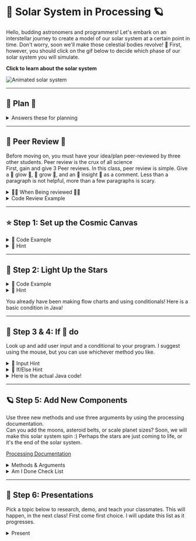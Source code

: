 # 🌌 Solar System in Processing 🪐

Hello, budding astronomers and programmers! Let's embark on an interstellar journey to create a model of our solar system at a certain point in time. Don't worry, soon we'll make those celestial bodies revolve! 🚀 First, however, you should click on the gif below to decide which phase of our solar system you will simulate.

**Click to learn about the solar system**

![Animated solar system](solar.gif)

---

## 👻 Plan 👻

<details>
  <summary>Answers these for planning</summary>
  
  1. What are you going to build?
     <br>
  2. What colors will you use?
     <br>
  3. What shapes will you use?
     <br>
  4. What future actions will you want your planets/stars to do?
     <br>
  5. How will you know you are done?
</details>

---

## 🎃 Peer Review 🎃

Before moving on, you must have your idea/plan peer-reviewed by three other students. Peer review is the crux of all science
<br>
First, gain and give 3 Peer reviews. In this class, peer review is simple. Give a 🌟 glow 🌟, 🌿 grow 🌿, and an 🔬 insight 🔬 as a comment. Less than a paragraph is not helpful, more than a few paragraphs is scary.


<details>
  <summary>🐦‍🔥 When Being reviewed 🐦‍🔥</summary>
  
  - Create a flow chart of your program logic.
    
  - Explain how said logic will represent the science aspect of our solar system by doing x, y, and z.
    
  - Explain how said logic will represent the artistic aspect of our solar system by doing x, y, and z credit.
  
  <details>
    <summary>Flow Chart</summary>
    
  <img src='flowchart.jpeg'>
  
</details>
  
  </details>
</details>

<details>
   <summary>
   Code Review Example
   </summary>

<pre><code>
   def circle_area(radius):
    pi = 3.14
    return pi * radius * radius
</code></pre>

Peer Review:

<br>

🌟 Glow 🌟:
Great job on keeping the function concise and to the point! The function name circle_area is descriptive, and it's clear what the function is intended to do. Using a clear variable name like radius also makes the code easy to understand.

<br>

🌿 Grow 🌿:
Consider using the built-in math.pi instead of hardcoding the value of pi to 3.14. This would make the calculation more accurate and also show that you're utilizing Python's built-in libraries effectively.

<br>

🔬 Insight 🔬:
Did you know that the formula you used is derived from the integral of r with respect to θ from 0 to 2π in polar coordinates? It's fascinating how math and programming often intersect in such ways!

</details>


---

## ⭐ Step 1: Set up the Cosmic Canvas

<details>
  <summary>👾 Code Example</summary>
  <img src='space.png'>
</details>
  
</details>

<details>
  <summary>🦮 Hint</summary>
  
  The `size(800, 600);` sets our universe's width and height. Feel free to make it bigger or smaller!
</details>

---

## 🌟 Step 2: Light Up the Stars

<details>
  <summary>👾 Code Example</summary>
    <img src='sun.pnh'>
</details>

</details>

<details>
  <summary>🦮 Hint</summary>
  
  The `ellipse(400, 300, 100, 100);` function draws the sun. The first two values set the position (x, y), and the last two values set the width and height of the ellipse.
  
  <img src='ellipse.png'>
</details>
  
  You already have been making flow charts and using conditionals! Here is a basic condition in Java!
</details>

---

## 🌲 Step 3 & 4: If 🐁 do

Look up and add user input and a conditional to your program. I suggest using the mouse, but you can use whichever method you like.

<details>
  <summary>🌟 Input Hint</summary>
  
  Input is the first thing I think about. What data does the program need? Check out this link to see how processing allows a programmer to create interactive works of art!
  
  [Processing Mouse Example](https://processing.org/examples/mousefunctions.html)
</details>

<details>
  <summary>🦮 If/Else Hint</summary>
  
  If statements in Java are the same as in every language. The only change is in the structure of the words, i.e., syntax.
  
  <details>
    <summary>Flow Chart</summary>
      <img src='flowchart.jpeg'>
</details>
  </details>
  
  <details>
    <summary>Here is the actual Java code!</summary>
    
  <img src='java_if_code.png'>
</details>
  </details>
</details>

---

## 🪐 Step 5: Add New Components
Use three new methods and use three arguments by using the processing documentation.
<br>
Can you add the moons, asteroid belts, or scale planet sizes? Soon, we will make this solar system spin :) Perhaps the stars are just coming to life, or it's the end of the solar system.
<br>

<a href='https://processing.org/reference/'> Processing Documentation </a>


<details><summary> Methods & Arguments </summary>

<details>
   <summary> 🛠️ Method 🛠️ </summary>

Imagine you have a toy robot 🤖. This robot can do different things like walk 🚶, dance 💃, and sing 🎤. Each of these actions is like a "method" for the robot. In Python, objects (like our robot) can have methods that allow them to do specific tasks. In Python, you can chain methods together


<pre><code>
   # Calling a Method
   robot.dance()
   # Chaining methods
   robot.dance().backfilp()
   answer = input("what is the answer?")
   anwser.find(string.upper())
</code></pre>

Here, `dance` is a method that makes the robot dance.

</details>
<br>
<details> 
   <summary> 🎁 Argument 🎁 </summary>
Now, let's say your robot can also paint 🎨, but it needs to know which color to use. You tell the robot the color by giving it a small box 🎁 with the paint inside. This box is like an "argument" you give to the method.

<pre><code>robot.paint("blue")</code></pre>

Here, `"blue"` is the argument you're giving to the `paint` method to tell the robot which color to use.
</details>
<br>
So, in simple terms:

- A  🛠️ method 🛠️ is an action or task that something can do.
  <br>
- An 🎁 argument 🎁 is extra information you give to help the method do its job.

I hope that helps! 🌟
</details>



<details>
  <summary>Am I Done Check List</summary>
  
  - Peer review document (3 reviews given, 3 reviews received) 
     <br>
  - Flow Chart (Image)
     <br>
  - User input used
    <br>
  - Conditional Statement used with AND & OR
    <br>
  - Art aspect clear
    <br>
  The science aspect clear
    <br>
  - 3 unique shapes
    <br>
  - 3 unique colors
    <br>
  - Create Class Lesson (edit your current script for this task)
    <br>
  - Use three new methods
    <br>
  - use three arguments

</details>

---

## 🦊 Step 6: Presentations

Pick a topic below to research, demo, and teach your classmates. This will happen, in the next class! First come first choice. I will update this list as it progresses.

<details>
  <summary>Present</summary>
  
  - Sequence
    <br>
  - Input
     <br>
  - Parameters
     <br>
  - Conditionals
     <br>
  - Data types
     <br>
  
  You will be required to give a short assessment at the end of the presentation. The class average of your assessment will be your presentation grade! You may not go over 10 mins. The format is however you wish to teach!
</details>
